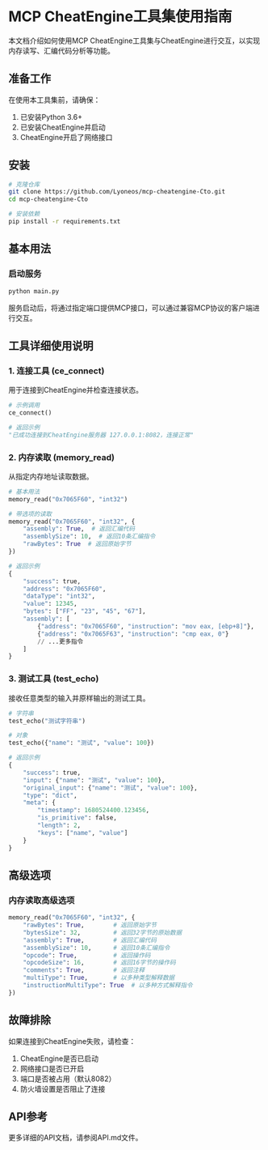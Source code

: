 # MCP CheatEngine工具集使用指南

本文档介绍如何使用MCP CheatEngine工具集与CheatEngine进行交互，以实现内存读写、汇编代码分析等功能。

## 准备工作

在使用本工具集前，请确保：

1. 已安装Python 3.6+
2. 已安装CheatEngine并启动
3. CheatEngine开启了网络接口

## 安装

```bash
# 克隆仓库
git clone https://github.com/Lyoneos/mcp-cheatengine-Cto.git
cd mcp-cheatengine-Cto

# 安装依赖
pip install -r requirements.txt
```

## 基本用法

### 启动服务

```bash
python main.py
```

服务启动后，将通过指定端口提供MCP接口，可以通过兼容MCP协议的客户端进行交互。

## 工具详细使用说明

### 1. 连接工具 (ce_connect)

用于连接到CheatEngine并检查连接状态。

```python
# 示例调用
ce_connect()

# 返回示例
"已成功连接到CheatEngine服务器 127.0.0.1:8082，连接正常"
```

### 2. 内存读取 (memory_read)

从指定内存地址读取数据。

```python
# 基本用法
memory_read("0x7065F60", "int32")

# 带选项的读取
memory_read("0x7065F60", "int32", {
    "assembly": True,  # 返回汇编代码
    "assemblySize": 10,  # 返回10条汇编指令
    "rawBytes": True  # 返回原始字节
})

# 返回示例
{
    "success": true,
    "address": "0x7065F60",
    "dataType": "int32",
    "value": 12345,
    "bytes": ["FF", "23", "45", "67"],
    "assembly": [
        {"address": "0x7065F60", "instruction": "mov eax, [ebp+8]"},
        {"address": "0x7065F63", "instruction": "cmp eax, 0"}
        // ...更多指令
    ]
}
```

### 3. 测试工具 (test_echo)

接收任意类型的输入并原样输出的测试工具。

```python
# 字符串
test_echo("测试字符串")

# 对象
test_echo({"name": "测试", "value": 100})

# 返回示例
{
    "success": true,
    "input": {"name": "测试", "value": 100},
    "original_input": {"name": "测试", "value": 100},
    "type": "dict",
    "meta": {
        "timestamp": 1680524400.123456,
        "is_primitive": false,
        "length": 2,
        "keys": ["name", "value"]
    }
}
```

## 高级选项

### 内存读取高级选项

```python
memory_read("0x7065F60", "int32", {
    "rawBytes": True,        # 返回原始字节
    "bytesSize": 32,         # 返回32字节的原始数据
    "assembly": True,        # 返回汇编代码
    "assemblySize": 10,      # 返回10条汇编指令
    "opcode": True,          # 返回操作码
    "opcodeSize": 16,        # 返回16字节的操作码
    "comments": True,        # 返回注释
    "multiType": True,       # 以多种类型解释数据
    "instructionMultiType": True  # 以多种方式解释指令
})
```

## 故障排除

如果连接到CheatEngine失败，请检查：

1. CheatEngine是否已启动
2. 网络接口是否已开启
3. 端口是否被占用（默认8082）
4. 防火墙设置是否阻止了连接

## API参考

更多详细的API文档，请参阅API.md文件。
